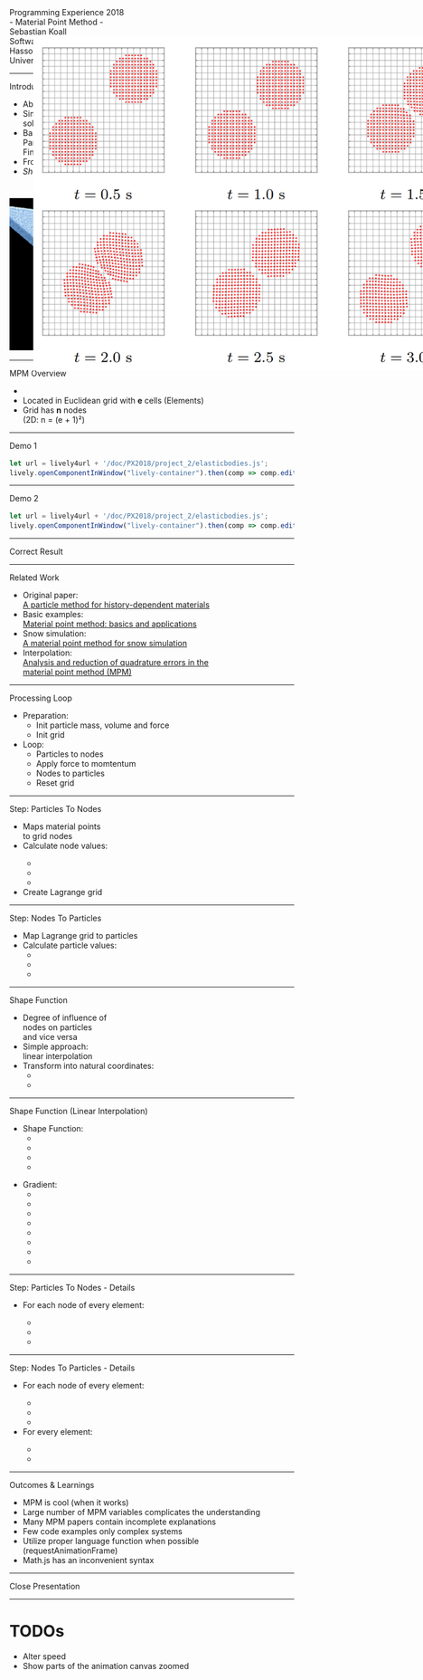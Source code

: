 <!-- markdown-config presentation=true -->

<script>
import { openBrowser, openComponent } from "https://lively-kernel.org/lively4/lively4-seminars/PX2018/project_2/utils.js"
import { hideHiddenElements, toggleLayer, showVariable, runExampleButton } from "src/client/essay.js";
import livelyMpm from 'https://lively-kernel.org/lively4/lively4-seminars/PX2018/project_2/lively-mpm.js'

const showDetails = false;
let presentation = lively.query(this, "lively-presentation");
let slides = [];
let ratio = "16-9";

if (presentation) {
  slides = presentation.querySelectorAll('.lively-slide');
}
slides.forEach(slide => {
  slide.classList += " ratio-" + ratio;
  
  if (showDetails) {
    let detailsElements = slide.querySelectorAll('.details');
    
    for (let detailsElement of detailsElements) {
      detailsElement.classList.remove('hidden');
    }
  }
});

</script>
<link rel="stylesheet" type="text/css" href="https://lively-kernel.org/lively4/lively4-seminars/PX2018/project_2/utils.css">
<link rel="stylesheet" type="text/css" href="https://lively-kernel.org/lively4/lively4-seminars/PX2018/project_2/presentation.css">

<link rel="stylesheet" type="text/css" href="https://lively-kernel.org/lively4/lively4-seminars/PX2018/style.css" />
<link rel="stylesheet" type="text/css" href="src/client/lively.css" />
<link rel="stylesheet" type="text/css" href="templates/livelystyle.css" />

<style>
  .lively-slide {
    border: 1px solid rgb(220,220,220)
    page-break-before: always;
  }
  
  p {
    font-size: 18pt
  }
  @media print {
    .lively-slide {
      page-break-before: always;
      border: 0px solid white;
/*       border: 2px solid blue; */
    }      
  }
  
</style>

<script>
let presentButton = document.createElement('button');
presentButton.innerHTML = 'present';
presentButton.addEventListener("click", async () => {
  document.documentElement.webkitRequestFullScreen(Element.ALLOW_KEYBOARD_INPUT);
  // wait for fullscreen
  await lively.sleep(100);

  let width = Math.max(document.documentElement.clientWidth, window.innerWidth || 0);
  let height = Math.max(document.documentElement.clientHeight, window.innerHeight || 0);
  let scaling = width / slides[0].clientWidth;
  
  slides.forEach(slide => {
    slide.style.transform = 'scale(' + scaling + ')';
    slide.style.transformOrigin = 'top left';
    slide.style.position = 'fixed';
    slide.style.zIndex = '10001';
  })

  presentButton.style.display = 'none';
})

if (presentation && presentation.slides) {
  presentation.slides().forEach(ea => {
    var img = document.createElement("img")
    img.classList.add("logo")
    img.src="https://lively-kernel.org/lively4/lively4-seminars/PX2018/media/hpi_logo.png" 
    img.setAttribute("width", "50px")
    ea.appendChild(img)

    var div = document.createElement("div")
    div.classList.add("page-number")
    ea.appendChild(div)
  });
}

presentButton
</script>

<div class="title-frontpage">
  Programming Experience 2018<br />- Material Point Method -
</div>

<div class="authors">
  Sebastian Koall
</div>

<div class="credentials">
  Software Architecture Group <br>Hasso Plattner Institute<br> University of Potsdam, Germany
</div>

<script>
  var button = document.createElement("button")
  button.textContent = "print"
  button.onclick = async () => {
   var presentation = lively.query(this, "lively-presentation")
   presentation.print()
  }
  button.style = "position: absolute; bottom: 10px; left: 10px"
  button
</script>

---

<div class="title-1">Introduction</div>

<div class="h-1-2 notes-big">
<ul>
<li>Abbreviation: MPM</li>
<li>Simulating behavior of:<br>solids, fluids, gas</li>
<li>Based on<br>Particle-In-Cell Method &<br>Finite Element Method</li>
<li>Frozen: snow animation</li>
<li><i>Short: tons of formulas</i></li>
</ul>
</div>

<img src="frozen-snow.jpg" class="h-2-2" alt="Snow in Frozen" style="padding-top: 25px"/>

---

<div class="title-1">MPM Overview</div>

<div class="notes h-1-2">
<ul class="notes-big">
<li><script>
import latexconv from "src/external/latex-to-unicode-converter.js";
"Continuum body <strong>" + latexconv.convertLaTeXToUnicode("\\Omega") + "</strong> discretized into material points <strong>p</strong>";
</script> 
</li>
<li>Located in Euclidean grid with <strong>e</strong> cells (Elements)</li>
<li>Grid has <strong>n</strong> nodes<br>(2D: n = (e + 1)²)</li>
</ul>
</div>

<div class="h-2-2">
<script>
import CircleMesh from 'https://lively-kernel.org/lively4/lively4-seminars/PX2018/project_2/circlemesh.js';
import boundEval from "src/client/bound-eval.js";
(async() => {
  let animation = await (<presentation-animation></presentation-animation>);
  animation.startStep = 0;
  let points = await CircleMesh.gmsh(100, 200, 200);
  let nodeSize = 8;
  let particleSize = 8;
  let nodes = [];
  for (var i = 0; i < 5; ++i) {
    for (var j = 0; j < 5; ++j) {
      let x = i > 0 ? 100 * i - nodeSize / 2 : 100 * i;
      let y = j > 0 ? 100 * j - nodeSize / 2 : 100 * j;
      nodes.push([x, y]);
    }
  }
  let overlay = <div style="display: table; "></div>;
  for (var i = 0; i < 16; ++i) {
    overlay.appendChild(<div style="display: table-cell; float: left; width: 100px; height: 100px; border: 1px solid #000; box-sizing: border-box; "></div>);
  }
  let steps = [];
  steps.push({ "body": { type: "circle", radius: 100, x: 200, y: 200, color: "rgba(255, 0, 0, 1)", filled: true } });
  steps.push({ "particles": { type: "points", value: points, color: "rgba(255, 0, 0, 1)", size: particleSize } });
  steps.push({ "particles": { type: "points", value: points, color: "rgba(255, 0, 0, 1)", size: particleSize },
              "grid": { type: "overlay", value: overlay } });
  steps.push({ "particles": { type: "points", value: points, color: "rgba(255, 0, 0, 1)", size: particleSize },
              "nodes": { type: "points", value: nodes, color: "#555", size: nodeSize },
              "grid": { type: "overlay", value: overlay } });
  animation.animationSteps = steps;  
  return <div><link rel="stylesheet" type="text/css" href="doc/PX2018/project_2/presentation.css" /><div class="animation">{animation}</div></div>;
})()
</script>
</div>

---

<div class="title-1">Demo 1</div>

<script>
import boundEval from "src/client/bound-eval.js";

(async() => {
  let mpm = await (<lively-mpm></lively-mpm>);
  mpm.reset(true);
  mpm.explanation = ["Particles created with:<br>mesh generator gmsh"];
  
  return <div><link rel="stylesheet" type="text/css" href="doc/PX2018/project_2/presentation.css" /><div class="mpm">{mpm}</div></div>;
})()
</script>

<div class="details hidden">

```javascript {.ShowCode .Hidden}
let url = lively4url + '/doc/PX2018/project_2/elasticbodies.js';
lively.openComponentInWindow("lively-container").then(comp => comp.editFile("" + url));
```
<script>runExampleButton("Show Code", this, ["ShowCode"])</script>
<script>hideHiddenElements(this)</script>
</div>

---

<div class="title-1">Demo 2</div>

<script>
import boundEval from "src/client/bound-eval.js";

(async() => {
  let mpm = await (<lively-mpm></lively-mpm>);
  mpm.explanation = ["Particles created with:<br>mesh generator gmsh"];
  
  return <div><link rel="stylesheet" type="text/css" href="doc/PX2018/project_2/presentation.css" /><div class="mpm">{mpm}</div></div>;
})()
</script>

<div class="details hidden">

```javascript {.ShowCode .Hidden}
let url = lively4url + '/doc/PX2018/project_2/elasticbodies.js';
lively.openComponentInWindow("lively-container").then(comp => comp.editFile("" + url));
```
<script>runExampleButton("Show Code", this, ["ShowCode"])</script>
<script>hideHiddenElements(this)</script>
</div>

---

<div class="title-1">Correct Result</div>

<img src="correct-result.png" alt="Correct Result" style="position: absolute; top: 100px; left: 270px; width: 800px" />

---

<div class="title-1">Related Work</div>

<ul class="notes notes-big">
<li>Original paper:<br><a href="http://prod.sandia.gov/techlib/access-control.cgi/1993/937044.pdf">A particle method for history-dependent materials</a></li>
<li>Basic examples:<br><a href="https://www.researchgate.net/publication/262415477_Material_point_method_basics_and_applications">Material point method: basics and applications</a></li>
<li>Snow simulation:<br><a href="https://www.math.ucla.edu/~jteran/papers/SSCTS13.pdf">A material point method for snow simulation</a></li>
<li>Interpolation:<br><a href="http://citeseerx.ist.psu.edu/viewdoc/download?doi=10.1.1.140.2649&rep=rep1&type=pdf">Analysis and reduction of quadrature errors in the<br>material point method (MPM)</a></li>
</ul>

---

<div class="title-1">Processing Loop</div>

<ul class="notes notes-big">
<li>Preparation:
<ul>
<li>Init particle mass, volume and force</li>
<li>Init grid</li>
</ul>
</li>
<li>Loop:
<ul>
<li>Particles to nodes</li>
<li>Apply force to momtentum</li>
<li>Nodes to particles</li>
<li>Reset grid</li>
</ul>
</li>
</ul>

---

<div class="title-1">Step: Particles To Nodes</div>

<div class="notes h-1-2">
<ul class="notes-big">
<li>Maps material points<br>to grid nodes</li>
<li>Calculate node values:</li>
<ul>
<li><script>
import latexconv from "src/external/latex-to-unicode-converter.js";
"Mass " + latexconv.convertLaTeXToUnicode("M\\sub{i}");
</script>
</li>
<li><script>
import latexconv from "src/external/latex-to-unicode-converter.js";
"Velocity " + latexconv.convertLaTeXToUnicode("V\\sub{i}");
</script>
</li>
<li><script>
import latexconv from "src/external/latex-to-unicode-converter.js";
"Force " + latexconv.convertLaTeXToUnicode("F\\sub{i}");
</script>
</li>
</ul>
<li>Create Lagrange grid</li>
</ul>
</div>

<div class="h-2-2">
<script>
import CircleMesh from 'https://lively-kernel.org/lively4/lively4-seminars/PX2018/project_2/circlemesh.js';
import boundEval from "src/client/bound-eval.js";
(async() => {
  let animation = await (<presentation-animation></presentation-animation>);
  animation.startStep = 0;
  let points2 = [[250, 300], [340, 285], [150, 100], [ 350, 80], [40, 280]];
  let nodeSize = 8;
  let particleSize = 8;
  let nodes2 = [];
  for (var i = 0; i < 3; ++i) {
    for (var j = 0; j < 3; ++j) {
      let x = i > 0 ? 200 * i - nodeSize / 2 : 200 * i;
      let y = j > 0 ? 200 * j - nodeSize / 2 : 200 * j;
      nodes2.push([x, y]);
    }
  }
  let overlay = <div style="display: table; "></div>;
  for (var i = 0; i < 4; ++i) {
    overlay.appendChild(<div style="display: table-cell; float: left; width: 200px; height: 200px; border: 1px solid #000; box-sizing: border-box; "></div>);
  }
  let steps = [];
  steps.push({ "particles": { type: "points", value: points2, color: "rgba(255, 0, 0, 1)", size: particleSize } });
  steps.push({ "particles": { type: "points", value: points2, color: "rgba(255, 0, 0, 1)", size: particleSize },
              "grid": { type: "overlay", value: overlay } });
  steps.push({ "particles": { type: "points", value: points2, color: "rgba(255, 0, 0, 1)", size: particleSize },
              "nodes": { type: "points", value: nodes2, color: "#555", size: nodeSize },
              "grid": { type: "overlay", value: overlay }, "arrow1": { type: "arrow", x1: 250, y1: 300, x2: 200, y2: 200 }, "arrow2": { type: "arrow", x1: 340, y1: 285, x2: 200, y2: 200 }, "arrow3": { type: "arrow", x1: 154, y1: 104, x2: 200, y2: 200 }, "arrow4": { type: "arrow", x1: 350, y1: 84, x2: 200, y2: 200 }, "arrow5": { type: "arrow", x1: 44, y1: 280, x2: 200, y2: 200 } });
  steps.push({ "particles": { type: "points", value: points2, color: "rgba(255, 0, 0, 1)", size: particleSize },
              "nodes": { type: "points", value: nodes2, color: "#555", size: nodeSize }, "moved-node": { type: "points", value: [[218, 178]], color: "#555", size: nodeSize },
              "grid": { type: "overlay", value: overlay }, "line1": { type: "dashed-line", x1: 200, y1: 0, x2: 220, y2: 180 }, "line2": { type: "dashed-line", x1: 0, y1: 200, x2: 220, y2: 180 }, "line3": { type: "dashed-line", x1: 400, y1: 200, x2: 220, y2: 180 }, "line4": { type: "dashed-line", x1: 200, y1: 400, x2: 220, y2: 180 } });
  animation.animationSteps = steps;  
  return <div><link rel="stylesheet" type="text/css" href="doc/PX2018/project_2/presentation.css" /><div class="animation">{animation}</div></div>;
})()
</script>
</div>

---

<div class="title-1">Step: Nodes To Particles</div>

<div class="notes h-1-2">
<ul class="notes-big">
<li>Map Lagrange grid to particles</li>
<li>Calculate particle values:
  <ul>
  <li>
  <script>
  import latexconv from "src/external/latex-to-unicode-converter.js";
  latexconv.convertLaTeXToUnicode("Velocity v\\sub{p}");
  </script>
  </li>
  <li>
  <script>
  import latexconv from "src/external/latex-to-unicode-converter.js";
  latexconv.convertLaTeXToUnicode("Position x\\sub{p}");
  </script>
  </li>
  <li>
  <script>
  import latexconv from "src/external/latex-to-unicode-converter.js";
  latexconv.convertLaTeXToUnicode("Deformation Gradient L\\sub{p}");
  </script>
  </li>
  </ul>
</li>
</ul>
</div>

<div class="h-2-2">
<script>
import CircleMesh from 'https://lively-kernel.org/lively4/lively4-seminars/PX2018/project_2/circlemesh.js';
import boundEval from "src/client/bound-eval.js";
(async() => {
  let animation = await (<presentation-animation></presentation-animation>);
  animation.startStep = 0;
  let points = [[250, 300], [340, 285], [150, 100], [ 350, 80], [40, 280]];
  let movedPoints = [[270, 280], [360, 265], [170, 80], [ 370, 60], [60, 260]];
  let nodeSize = 8;
  let particleSize = 8;
  let nodes = [];
  for (var i = 0; i < 3; ++i) {
    for (var j = 0; j < 3; ++j) {
      let x = i > 0 ? 200 * i - nodeSize / 2 : 200 * i;
      let y = j > 0 ? 200 * j - nodeSize / 2 : 200 * j;
      nodes.push([x, y]);
    }
  }
  let overlay = <div style="display: table; "></div>;
  for (var i = 0; i < 4; ++i) {
    overlay.appendChild(<div style="display: table-cell; float: left; width: 200px; height: 200px; border: 1px solid #000; box-sizing: border-box; "></div>);
  }
  let steps = [];
  steps.push({ "particles": { type: "points", value: points, color: "rgba(255, 0, 0, 1)", size: particleSize },
              "nodes": { type: "points", value: nodes, color: "#555", size: nodeSize }, "moved-node": { type: "points", value: [[218, 178]], color: "#555", size: nodeSize },
              "grid": { type: "overlay", value: overlay }, "line1": { type: "dashed-line", x1: 200, y1: 0, x2: 220, y2: 180 }, "line2": { type: "dashed-line", x1: 0, y1: 200, x2: 220, y2: 180 }, "line3": { type: "dashed-line", x1: 400, y1: 200, x2: 220, y2: 180 }, "line4": { type: "dashed-line", x1: 200, y1: 400, x2: 220, y2: 180 } });
  steps.push({ "particles": { type: "points", value: points, color: "rgba(255, 0, 0, 1)", size: particleSize },
              "nodes": { type: "points", value: nodes, color: "#555", size: nodeSize }, "moved-node": { type: "points", value: [[218, 178]], color: "#555", size: nodeSize },
              "grid": { type: "overlay", value: overlay }, "arrow1": { type: "arrow", x2: 250, y2: 300, x1: 220, y1: 180 }, "arrow2": { type: "arrow", x2: 344, y2: 289, x1: 220, y1: 180 }, "arrow3":  { type: "arrow", x2: 154, y2: 104, x1: 220, y1: 180 }, "arrow4": { type: "arrow", x2: 350, y2: 84, x1: 220, y1: 180 }, "arrow5": { type: "arrow", x2: 49, y2: 280, x1: 220, y1: 180 } });
  steps.push({ "particles": { type: "points", value: movedPoints, color: "rgba(255, 0, 0, 1)", size: particleSize },
  "nodes": { type: "points", value: nodes, color: "#555", size: nodeSize }, "grid": { type: "overlay", value: overlay } });
  animation.animationSteps = steps;
  return <div><link rel="stylesheet" type="text/css" href="doc/PX2018/project_2/presentation.css" /><div class="animation">{animation}</div></div>;
})()
</script>
</div>

---

<div class="title-1">Shape Function</div>

<div class="h-1-2">
<ul class="notes-big">
<li>Degree of influence of<br>nodes on particles<br>and vice versa</li>
<li>Simple approach:<br>linear interpolation</li>
<li>Transform into natural coordinates: 
<ul>
<li><script>
import latexconv from "src/external/latex-to-unicode-converter.js";
latexconv.convertLaTeXToUnicode("\\xi = (2 * x - (x\\sub{n1}+x\\sub{n2})) / \\Delta x");
</script>
</li>
<li><script>
import latexconv from "src/external/latex-to-unicode-converter.js";
latexconv.convertLaTeXToUnicode("\\eta = (2 * y - (y\\sub{n1}+y\\sub{n4})) / \\Delta y");
</script>
</li>
</ul>
</li>
</ul>
</div>

<div class="h-2-2">
<script>
import CircleMesh from 'https://lively-kernel.org/lively4/lively4-seminars/PX2018/project_2/circlemesh.js';
import boundEval from "src/client/bound-eval.js";
(async() => {
  let animation = await (<presentation-animation></presentation-animation>);
  animation.startStep = 0;
  let steps = [];
  let overlay1 = <div></div>;
  overlay1.appendChild(<div style="position: absolute; top: 252px; left: 152px;">(x,y)</div>);
  overlay1.appendChild(<div style="position: absolute; top: 0; left: 5px;">N1</div>);
  overlay1.appendChild(<div style="position: absolute; top: 380px; left: 5px;">N4</div>);
  overlay1.appendChild(<div style="position: absolute; top: 0; left: 370px;">N2</div>);
  overlay1.appendChild(<div style="position: absolute; top: 380px; left: 370px;">N3</div>);
  let overlay2 = <div></div>;
  let xi = latexconv.convertLaTeXToUnicode("\\xi");
  let eta = latexconv.convertLaTeXToUnicode("\\eta");
  overlay2.appendChild(<div style="position: absolute; top: 252px; left: 152px;">(x,y)</div>);
  overlay2.appendChild(<div style="position: absolute; top: 0; left: 5px;">(-{xi}, -{eta})</div>);
  overlay2.appendChild(<div style="position: absolute; top: 380px; left: 5px;">(-{xi}, {eta})</div>);
  overlay2.appendChild(<div style="position: absolute; top: 0; left: 350px;">({xi}, -{eta})</div>);
  overlay2.appendChild(<div style="position: absolute; top: 380px; left: 360px;">({xi}, {eta})</div>);
  steps.push({ "rect1": { type: "rect", x: 0, y: 0, width: 150, height: 250, filled: true, color: 'rgb(100, 255, 255, 0.6)' }, "rect2": { type: "rect", x: 0, y: 250, width: 150, height: 150, filled: true, color: 'rgb(100, 100, 255, 0.6)' }, rect3: { type: "rect", x: 150, y: 0, width: 250, height: 250, filled: true, color: 'rgb(55, 127, 55, 0.4)' }, rect4: { type: "rect", x: 150, y: 250, width: 250, height: 150, filled: true, color: 'rgb(127, 55, 55, 0.4)' }, "overlay": { type: "overlay", value: overlay1 }, "particle": { type: "points", value: [[147, 247]], size: 6, color: '#f00' }, "nodes": { type: "points", value: [[0, 0], [0, 394], [394, 0], [394, 394]], size: 6, color: '#555' }});
  steps.push({ "rect1": { type: "rect", x: 0, y: 0, width: 150, height: 250, filled: true, color: 'rgb(100, 255, 255, 0.6)' }, "rect2": { type: "rect", x: 0, y: 250, width: 150, height: 150, filled: true, color: 'rgb(100, 100, 255, 0.6)' }, rect3: { type: "rect", x: 150, y: 0, width: 250, height: 250, filled: true, color: 'rgb(55, 127, 55, 0.4)' }, rect4: { type: "rect", x: 150, y: 250, width: 250, height: 150, filled: true, color: 'rgb(127, 55, 55, 0.4)' }, "overlay": { type: "overlay", value: overlay2 }, "particle": { type: "points", value: [[147, 247]], size: 6, color: '#f00' }, "nodes": { type: "points", value: [[0, 0], [0, 394], [394, 0], [394, 394]], size: 6, color: '#555' } });
  animation.animationSteps = steps;  
  return <div><link rel="stylesheet" type="text/css" href="doc/PX2018/project_2/presentation.css" /><div class="animation">{animation}</div></div>;
})()
</script>
</div>

---

<div class="title-1">Shape Function (Linear Interpolation)</div>

<div class="h-1-2">
<ul class="notes-big">
<li>Shape Function: 
<ul>
<li>
<script>
import latexconv from "src/external/latex-to-unicode-converter.js";
latexconv.convertLaTeXToUnicode("N\\sub{1} = \\frac{1}{4} * (1 - \\xi) * (1 - \\eta)");
</script>
</li>
<li>
<script>
import latexconv from "src/external/latex-to-unicode-converter.js";
latexconv.convertLaTeXToUnicode("N\\sub{2} = \\frac{1}{4} * (1 + \\xi) * (1 - \\eta)");
</script>
</li>
<li>
<script>
import latexconv from "src/external/latex-to-unicode-converter.js";
latexconv.convertLaTeXToUnicode("N\\sub{3} = \\frac{1}{4} * (1 + \\xi) * (1 + \\eta)");
</script>
</li>
<li>
<script>
import latexconv from "src/external/latex-to-unicode-converter.js";
latexconv.convertLaTeXToUnicode("N\\sub{4} = \\frac{1}{4} * (1 - \\xi) * (1 + \\eta)");
</script>
</li>
</ul>
</li>
</ul>
</div>

<div class="h-2-2">
<ul class="notes-big">
<li>Gradient:
<ul>
<li>
<script>
import latexconv from "src/external/latex-to-unicode-converter.js";
latexconv.convertLaTeXToUnicode("Ndx\\sub{1} = \\frac{1}{4} * (\\eta - 1)");
</script>
</li>
<li>
<script>
import latexconv from "src/external/latex-to-unicode-converter.js";
latexconv.convertLaTeXToUnicode("Ndx\\sub{2} = \\frac{1}{4} * -(\\eta - 1)");
</script>
</li>
<li>
<script>
import latexconv from "src/external/latex-to-unicode-converter.js";
latexconv.convertLaTeXToUnicode("Ndx\\sub{3} = \\frac{1}{4} * (\\eta + 1)");
</script>
</li>
<li>
<script>
import latexconv from "src/external/latex-to-unicode-converter.js";
latexconv.convertLaTeXToUnicode("Ndx\\sub{4} = \\frac{1}{4} * -(\\eta + 1)");
</script>
</li>
<li>
<script>
import latexconv from "src/external/latex-to-unicode-converter.js";
latexconv.convertLaTeXToUnicode("Ndy\\sub{1} = \\frac{1}{4} * (\\xi - 1)");
</script>
</li>
<li>
<script>
import latexconv from "src/external/latex-to-unicode-converter.js";
latexconv.convertLaTeXToUnicode("Ndy\\sub{2} = \\frac{1}{4} * -(\\xi + 1)");
</script>
</li>
<li>
<script>
import latexconv from "src/external/latex-to-unicode-converter.js";
latexconv.convertLaTeXToUnicode("Ndy\\sub{3} = \\frac{1}{4} * (\\xi + 1)");
</script>
</li>
<li>
<script>
import latexconv from "src/external/latex-to-unicode-converter.js";
latexconv.convertLaTeXToUnicode("Ndy\\sub{4} = \\frac{1}{4} * -(\\xi - 1)");
</script>
</li>
</ul>
</li>
</ul>
</div>

---

<div class="title-1">Step: Particles To Nodes - Details</div>

<div class="notes">
<ul class="notes-big">
<li>For each node of every element:</li>
<ul>
<li>
<script>
import latexconv from "src/external/latex-to-unicode-converter.js";
"Mass: " + latexconv.convertLaTeXToUnicode("M\\sub{i} += m\\sub{p} * N\\sub{i}");
</script>
</li>
<li>
<script>
import latexconv from "src/external/latex-to-unicode-converter.js";
"Node Momentum: " + latexconv.convertLaTeXToUnicode("MV\\sub{i} += N\\sub{i} * m\\sub{p} * v\\sub{p}");
</script>
</li>
<li>
<script>
import latexconv from "src/external/latex-to-unicode-converter.js";
"Force: " + latexconv.convertLaTeXToUnicode("F\\sub{i} = N\\sub{i} * f\\sub{p} - Nd\\sub{i} * \\sigma \\sub{p} *  v\\sub{p}");
</script>
</li>
</ul>
</ul>
</div>

---

<div class="title-1">Step: Nodes To Particles - Details</div>

<div class="notes notes-big">
<ul>
<li>For each node of every element:</li>
<ul>
<li>
<script>
import latexconv from "src/external/latex-to-unicode-converter.js";
latexconv.convertLaTeXToUnicode("v\\sub{p} = N\\sub{i} * F\\sub{i} / M\\sub{i} * dT");
</script> 
</li>
<li>
<script>
import latexconv from "src/external/latex-to-unicode-converter.js";
latexconv.convertLaTeXToUnicode("pos\\sub{p} += N\\sub{i} * MV\\sub{i} / M\\sub{i} * dT");
</script> 
</li>
<li>
<script>
import latexconv from "src/external/latex-to-unicode-converter.js";
latexconv.convertLaTeXToUnicode("\\Delta L += v\\sub{i} * Nd' * dT");
</script> 
</li>
</ul>
<li>For every element:</li>
<ul>
<li>
<script>
import latexconv from "src/external/latex-to-unicode-converter.js";
latexconv.convertLaTeXToUnicode("L\\sub{p} = L\\sub{p} * \\Delta L");
</script> 
</li>
<li>
<script>
import latexconv from "src/external/latex-to-unicode-converter.js";
latexconv.convertLaTeXToUnicode("V\\sub{p} = det(L\\sub{p}) * V\\sub{0_p}");
</script> 
</li>
</ul>
</ul>
</div>

---

<div class="title-1">Outcomes & Learnings</div>

<ul class="notes notes-big">
<li>MPM is cool (when it works)</li>
<li>Large number of MPM variables complicates the understanding</li>
<li>Many MPM papers contain incomplete explanations</li>
<li>Few code examples only complex systems</li>
<li>Utilize proper language function when possible (requestAnimationFrame)</li>
<li>Math.js has an inconvenient syntax</li>
</ul>

---

<div class="title-1">Close Presentation</div>

<script>
let closeButton = document.createElement('button')
closeButton.innerHTML = 'close';
closeButton.addEventListener("click", closeFullscreen);

function closeFullscreen() {
  document.webkitCancelFullScreen();
  let slides = presentation.querySelectorAll('.lively-slide');
  slides.forEach(slide => {
    slide.style.transform = 'none';
    slide.style.position = 'relative';
    slide.style.zIndex = '1';
  })
  
  presentButton.style.display = 'inline';
}

closeButton
</script>

---

# TODOs

- Alter speed
- Show parts of the animation canvas zoomed

<script>
import latexconv from "src/external/latex-to-unicode-converter.js"
latexconv.convertLaTeXToUnicode("\\sigma + \\alpha + \\Omega + n\\sub{p} = 5")
</script>
